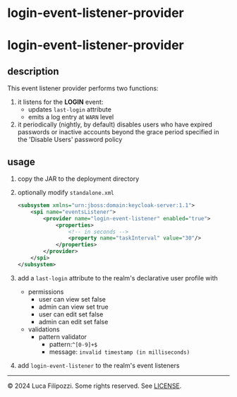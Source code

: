 # login-event-listener-provider

# login-event-listener-provider

## description

This event listener provider performs two functions:

1. it listens for the **LOGIN** event:
   - updates `last-login` attribute
   - emits a log entry at `WARN` level
2. it periodically (nightly, by default) disables users who have
   expired passwords or inactive accounts beyond the grace period
   specified in the 'Disable Users' password policy

## usage

1. copy the JAR to the deployment directory
2. optionally modify `standalone.xml`

   ```xml
   <subsystem xmlns="urn:jboss:domain:keycloak-server:1.1">
       <spi name="eventsListener">
           <provider name="login-event-listener" enabled="true">
               <properties>
                   <!-- in seconds -->
                   <property name="taskInterval" value="30"/>
               </properties>
           </provider>
       </spi>
   </subsystem>
   ```
3. add a `last-login` attribute to the realm's declarative user profile with
   - permissions
     - user can view set false
     - admin can view set true
     - user can edit set false
     - admin can edit set false
   - validations
     - pattern validator
       - pattern:`^[0-9]+$`
       - message: `invalid timestamp (in milliseconds)`
4. add `login-event-listener` to the realm's event listeners

---

© 2024 Luca Filipozzi. Some rights reserved. See [LICENSE][license].

[license]: https://github.com/LucaFilipozzi/keycloak-extensions/blob/main/LICENSE.md

